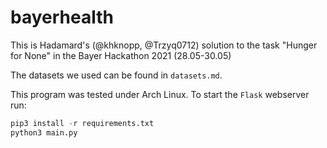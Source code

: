 # bayerhealth
This is Hadamard's (@khknopp, @Trzyq0712) solution to the task "Hunger for None" in the Bayer Hackathon 2021 (28.05-30.05)

The datasets we used can be found in ```datasets.md```.

This program was tested under Arch Linux. To start the ```Flask``` webserver run:
```python
pip3 install -r requirements.txt
python3 main.py
```
